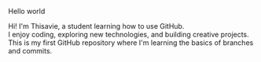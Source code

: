 Hello world

Hi! I'm Thisavie, a student learning how to use GitHub.  
I enjoy coding, exploring new technologies, and building creative projects.  
This is my first GitHub repository where I'm learning the basics of branches and commits.
